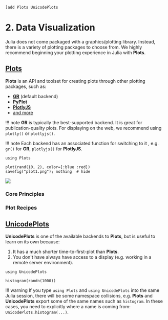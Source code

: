 ```@setup 1
]add Plots UnicodePlots
```

# 2. Data Visualization

Julia does not come packaged with a graphics/plotting library.  Instead, there is a variety of plotting packages to choose from.  We highly recommend beginning your plotting experience in Julia with **Plots**.

## [Plots](https://github.com/JuliaPlots/Plots.jl)

**Plots** is an API and toolset for creating plots through other plotting packages, such as:

- [**GR**](https://github.com/jheinen/GR.jl) (default backend)
- [**PyPlot**](https://github.com/JuliaPy/PyPlot.jl)
- [**PlotlyJS**](https://github.com/sglyon/PlotlyJS.jl)
- [and more](http://docs.juliaplots.org/latest/backends/)

!!! note
    **GR** is typically the best-supported backend.  It is great for publication-quality plots.  For
    displaying on the web, we recommend using `plotly()` or `plotlyjs()`.

!!! note
    Each backend has an associated function for switching to it , e.g. `gr()` for **GR**, `plotlyjs()` for **PlotlyJS**.

```@example 1
using Plots

plot(rand(10, 2), color=[:blue :red])
savefig("plot1.png"); nothing  # hide
```
![](plot1.png)

### Core Principles


### Plot Recipes

## [UnicodePlots](https://github.com/Evizero/UnicodePlots.jl)

**UnicodePlots** is one of the available backends to **Plots**, but is useful to learn on its own because:

1. It has a much shorter time-to-first-plot than **Plots**. 
2. You don't have always have access to a display (e.g. working in a remote server environment).

```@example 2
using UnicodePlots

histogram(randn(1000))
```

!!! warning
    If you type `using Plots` and `using UnicodePlots` into the same Julia session, there will be some namespace collisions, e.g. **Plots** and **UnicodePlots** export some of the same names such as `histogram`.  In these cases, you need to explicitly where a name is coming from: `UnicodePlots.histogram(...)`.
